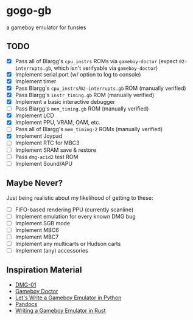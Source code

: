 # gogo-gb
a gameboy emulator for funsies

## TODO

- [X] Pass all of Blargg's `cpu_instrs` ROMs via `gameboy-doctor` (expect `02-interrupts.gb`, which isn't verifyable via `gameboy-doctor`)
- [X] Implement serial port (w/ option to log to console)
- [X] Implement timer
- [X] Pass Blargg's `cpu_instrs`/`02-interrupts.gb` ROM (manually verified)
- [X] Pass Blargg's `instr_timing.gb` ROM (manually verified)
- [X] Implement a basic interactive debugger
- [ ] Pass Blargg's `mem_timing.gb` ROM (manually verified)
- [X] Implement LCD
- [X] Implement PPU, VRAM, OAM, etc.
- [ ] Pass all of Blargg's `mem_timing-2` ROMs (manually verified)
- [X] Implement Joypad
- [ ] Implement RTC for MBC3
- [ ] Implement SRAM save & restore
- [ ] Pass `dmg-acid2` test ROM
- [ ] Implement Sound/APU

## Maybe Never?

Just being realistic about my likelihood of getting to these:

- [ ] FIFO-based rendering PPU (currently scanline)
- [ ] Implement emulation for every known DMG bug
- [ ] Implement SGB mode
- [ ] Implement MBC6
- [ ] Implement MBC7
- [ ] Implement any multicarts or Hudson carts
- [ ] Implement (any) accessories

## Inspiration Material

* [DMG-01](https://rylev.github.io/DMG-01/public/book/introduction.html)
* [Gameboy Doctor](https://github.com/robert/gameboy-doctor)
* [Let's Write a Gameboy Emulator in Python](https://www.inspiredpython.com/course/game-boy-emulator/let-s-write-a-game-boy-emulator-in-python)
* [Pandocs](https://gbdev.io/pandocs/About.html)
* [Writing a Gameboy Emulator in Rust](https://yushiomote.org/posts/gameboy-emu)
